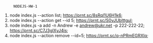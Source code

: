          NODEJS-HW-1

1. node index.js --action list;
   https://prnt.sc/8sRql1U6H1k6;
2. node index.js --action get --id 5;
   https://prnt.sc/S0vJUblttgul;
3. node index.js -a add -n Andrew -e andrew@ukr.net -p 222-222-22;
   https://prnt.sc/C7J3gIXyJ4is;
4. node index.js --action remove --id=5;
   https://prnt.sc/q-nPRmEGRXlq;
